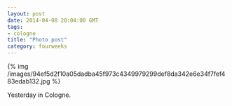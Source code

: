 ```yaml
---
layout: post
date: 2014-04-08 20:04:00 GMT
tags:
- cologne
title: "Photo post"
category: fourweeks
---
```

{% img /images/94ef5d2f10a05dadba45f973c4349979299def8da342e6e34f7fef483edab132.jpg %}

<p>Yesterday in Cologne.</p>
